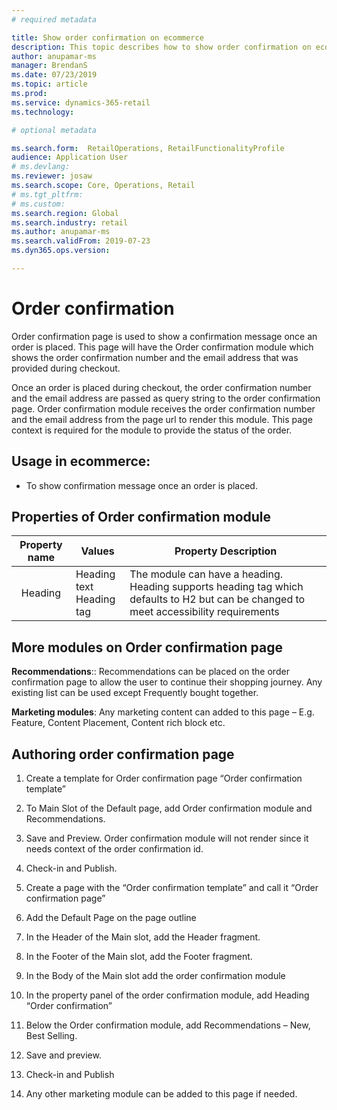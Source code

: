 ```yaml
---
# required metadata

title: Show order confirmation on ecommerce
description: This topic describes how to show order confirmation on ecommerce
author: anupamar-ms
manager: BrendanS
ms.date: 07/23/2019
ms.topic: article
ms.prod: 
ms.service: dynamics-365-retail
ms.technology: 

# optional metadata

ms.search.form:  RetailOperations, RetailFunctionalityProfile
audience: Application User
# ms.devlang: 
ms.reviewer: josaw
ms.search.scope: Core, Operations, Retail
# ms.tgt_pltfrm: 
# ms.custom: 
ms.search.region: Global
ms.search.industry: retail
ms.author: anupamar-ms
ms.search.validFrom: 2019-07-23
ms.dyn365.ops.version: 

---
```

# Order confirmation

Order confirmation page is used to show a confirmation message once an order is placed. This page will have the Order confirmation module which shows the order confirmation number and the email address that was provided during checkout.

Once an order is placed during checkout, the order confirmation number and the email address are passed as query string to the order confirmation page. Order confirmation module receives the order confirmation number and the email address from the page url to render this module. This page context is required for the module to provide the status of the order.

## Usage in ecommerce:

* To show confirmation message once an order is placed. 

  

## Properties of Order confirmation module

|     Property name     | Values                                                       | Property Description                                         |
| :-------------------: | ------------------------------------------------------------ | ------------------------------------------------------------ |
|        Heading        | Heading text<br />Heading tag                                | The module can have a heading. Heading supports heading tag which defaults   to H2 but can be changed to meet accessibility requirements |

 

## More modules on Order confirmation page

**Recommendations**:: Recommendations can be placed on the order confirmation page to allow the user to continue their shopping journey. Any existing list can be used except Frequently bought together. 

**Marketing modules**: Any marketing content can added to this page – E.g. Feature, Content Placement, Content rich block etc.

## Authoring order confirmation page

1. Create a template for Order confirmation page “Order confirmation template”

2. To Main Slot of the Default page, add Order confirmation module and Recommendations.

3. Save and Preview. Order confirmation module will not render since it needs context of the order confirmation id.

4. Check-in and Publish.

5. Create a page with the “Order confirmation template” and call it “Order confirmation page”

6. Add the Default Page on the page outline

7. In the Header of the Main slot, add the Header fragment.

8. In the Footer of the Main slot, add the Footer fragment.

9. In the Body of the Main slot add the order confirmation module

10. In the property panel of the order confirmation module, add Heading “Order confirmation”

11. Below the Order confirmation module, add Recommendations – New, Best Selling.

12. Save and preview. 

13. Check-in and Publish

14. Any other marketing module can be added to this page if needed. 
